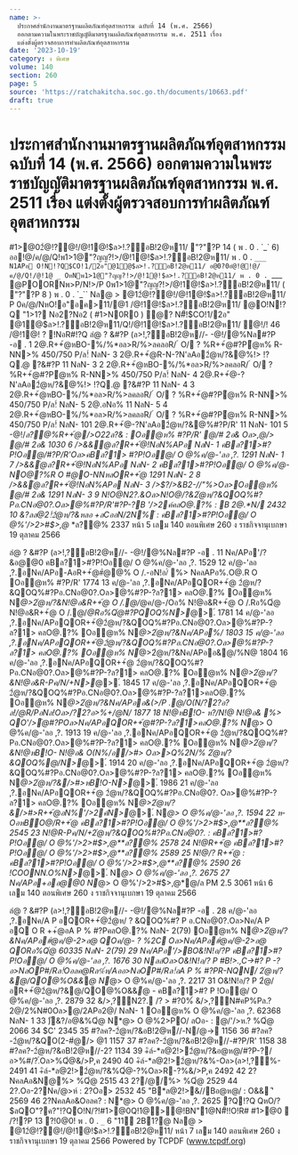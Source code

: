 ```yaml
---
name: >-
  ประกาศสำนักงานมาตรฐานผลิตภัณฑ์อุตสาหกรรม ฉบับที่ 14 (พ.ศ. 2566)
  ออกตามความในพระราชบัญญัติมาตรฐานผลิตภัณฑ์อุตสาหกรรม พ.ศ. 2511 เรื่อง
  แต่งตั้งผู้ตรวจสอบการทำผลิตภัณฑ์อุตสาหกรรม
date: '2023-10-19'
category: ง พิเศษ
volume: 140
section: 260
page: 5
source: 'https://ratchakitcha.soc.go.th/documents/10663.pdf'
draft: true
---
```


# ประกาศสำนักงานมาตรฐานผลิตภัณฑ์อุตสาหกรรม ฉบับที่ 14 (พ.ศ. 2566) ออกตามความในพระราชบัญญัติมาตรฐานผลิตภัณฑ์อุตสาหกรรม พ.ศ. 2511 เรื่อง แต่งตั้งผู้ตรวจสอบการทำผลิตภัณฑ์อุตสาหกรรม

#1>@02ํ@!?@!/@!1@!$ล>!.?์อB!2@ห11/ "?"?P 14 ( พ . 0 . `_` 6) ออ!@/ค/@/Q!พ1>1@"?ญญ?!>/@!1@!$ล>!.?์อB!2@ห11/ พ . 0 . `___ N1APอ O!N!?Q$CO!1/2อ"@1ํ@$ล>!.?์อB!2@ห11/ อ@0?0อํ@!@!@/ค/@/Q!/@!1@ _ OหNพ1>1@"?ญญ?!>/@!1@!$ล>!.?์อB!2@ห11/ พ . 0 . `___ @POORNพ>P/N!>/P 0พ1>1@"?ญญ?!>/@!1@!$ล>!.?์อB!2@ห11/ ( "?"?P 8 ) พ . 0 . `_`` Nล@ > @12ํ@!?@!/@!1@!$ล>!.?์อB!2@ห11/ P 0ค/@/NหO!อ"อค>11/@1 /@!1@!$ล>!.?์อB!2@ห11/ @O!N!?Q "1>1? Nอ2?Nอ2 ( #1>N0R0 ) ํ@? N#็!$CO!1/2อ" @1ํ@$ล>!.?์อB!2@ห11/Q!/@!1@!$ล>!.?์อB!2@ห11/ ํ@!/! 46 /@!1@! ? !NอR#!?Q ลํ@ ? &#?P (ล>!,?์อB!2@ห//- -@!/@%Nล#?P -อ . 1 2@.R++้@หBO-%/%*อล>R/%>ลคลอR/ ์ O/ ? %R++้@#?Pํ@ห% R-NN>% 450/750 P/ล!์ NลN- 3 2@.R++้@R-N-?N'ลAอ2ํ@ห/?&@%!> !?Q.@ ?&#?P 11 NลN- 3 2 2@.R++้@หBO-%/%*อล>R/%>ลคลอR/ ์ O/ ? %R++้@#?Pํ@ห% R-NN>% 450/750 P/ล!์ NลN- 4 2@.R++้@-?N'ลAอ2ํ@ห/?&@%!> !?Q.@ ?&#?P 11 NลN- 4 3 2@.R++้@หBO-%/%*อล>R/%>ลคลอR/ ์ O/ ? %R++้@#?Pํ@ห% R-NN>% 450/750 P/ล!์ NลN- 5 2@.อNอ% 11 NลN- 5 4 2@.R++้@หBO-%/%*อล>R/%>ลคลอR/ ์ O/ ? %R++้@#?Pํ@ห% R-NN>% 450/750 P/ล!์ NลN- 101 2@.R++้@-?N'ลAอ2ํ@ห/?&@%#?P/R' 11 NลN- 101 5 -@!/*ล?@%R++้@/>O22ล?& : Oอํ@ห% #?P/R' @/# 2อ& Oล>,@/> @/# 2อ& 1030 6 />&&ํ@ล?R++้@!NอN%APอ NลN- 1 คBล?1>#?P!Oอ@/#?P/R'Oล>คBล?1> #?P!Oอ@/ O @%ค/@-'ลอ ,?. 1291 NลN- 1 7 />&&ํ@ล?R++้@!NอN%APอ NลN- 2 คBล?1>#?P!Oอ@/ O @%ค/@-NO@?%R O #@O-NNหลOR++้@ 1291 NลN- 2 8 />&&ํ@ล?R++้@!NอN%APอ NลN- 3 />$?/>&B2-//"%>Oล>Oอํ@ห% @/# 2อ& 1291 NลN- 3 9 N!O@N2?.&Oล>N!O@/?&2ํ@ห/?&QOQ%#?Pอ.CNอ@0?.Oล>@%#?P/R'#?P-?B '/>2ค์คลO@.?% : B 2@.*N/ 2432 10 &?ลล@2!์2ํ@ห/?&หลอ +ลCออN/2N%์ : คBล?1>#?P!Oอ@/ O @%'/>2>#$>,@* *ล?@% 2337 หน้า 5 เลม 140 ตอนพิเศษ 260 ง ราชกิจจานุเบกษา 19 ตุลาคม 2566

ลํ@ ? &#?P (ล>!,?์อB!2@ห//- -@!/@%Nล#?P -อ . 11 Nค/APอ'/?&อ@@0 คBล?1>#?P!Oอ@/ O @%ค/@-'ลอ ,?. 1529 12 ค/@-'ลอ ,?.อNค/APอ-AอR++้@#ํ@@% O /.-อN!อ/์ %> NคลAPอ%.O@.R O Oอํ@ห% #?P/R' 1774 13 ค/@-'ลอ ,?.อNค/APอQOR++้@ 2ํ@ห/?&QOQ%#?Pอ.CNอ@0?.Oล>@%#?P-?ล?1> คลO@.?% Oอํ@ห% N*@>2ํ@ห/?&N!@อ&R++้@ O /.@/*@ค/@-/Oอ% N!@อ&R++้@ O /.Rอ%Qํ@ N!@อ&R++้@ O /.@/*@Rอ%Qํ@#?PQOQ%N>*@>.์ 1781 14 ค/@-'ลอ ,?.อNค/APอQOR++้@2ํ@ห/?&QOQ%#?Pอ.CNอ@0?.Oล>@%#?P-?ล?1> คลO@.?% Oอํ@ห% N*@>2ํ@ห/?&Nค/APอ%/ 1803 15 ค/@-'ลอ ,?.อNค/APอQOR++้@2ํ@ห/?&QOQ%#?Pอ.CNอ@0?.Oล>@%#?P-?ล?1> คลO@.?% Oอํ@ห% N*@>2ํ@ห/?&Nค/APออ&@/%N@ 1804 16 ค/@-'ลอ ,?.อNค/APอQOR++้@ 2ํ@ห/?&QOQ%#?Pอ.CNอ@0?.Oล>@%#?P-?ล?1> คลO@.?% Oอํ@ห% N*@>2ํ@ห/?&N!@อ&R-Pค/N/+N>*@>.์ 1845 17 ค/@-'ลอ ,?.อNค/APอQOR++้@ 2ํ@ห/?&QOQ%#?Pอ.CNอ@0?.Oล>@%#?P-?ล?1>คลO@.?% Oอํ@ห% N*@>2ํ@ห/?&Nค/APออ&(>/P .@/O(N/?2?อ?ล!/@R/PอNล!Oล>/?2?อ>%+/@N/ 1877 18 N!@หB!O- ห?/N!@ N!@อ& %> QO'/>ํ@#?POล>Nค/APอQOR++้@#?P-?ล?1>คลO@.?% N*@> O @%ค/@-'ลอ ,?. 1913 19 ค/@-'ลอ ,?.อNค/APอQOR++้@ 2ํ@ห/?&QOQ%#?Pอ.CNอ@0?.Oล>@%#?P-?ล?1> คลO@.?% Oอํ@ห% N*@>2ํ@ห/?&N!@หB!O- N!@อ& O(N%/อ/>#> Oล>>Q%2N/% 2ํ@ห/?&QOQ%@/N>*@>.์ 1914 20 ค/@-'ลอ ,?.อNค/APอQOR++้@ 2ํ@ห/?&QOQ%#?Pอ.CNอ@0?.Oล>@%#?P-?ล?1> คลO@.?% Oอํ@ห% N*@>2ํ@ห/?&/>#>หB!O-N>*@>.์ 1986 21 ค/@-'ลอ ,?.อNค/APอQOR++้@ 2ํ@ห/?&QOQ%#?Pอ.CNอ@0?. Oล>@%#?P-?ล?1> คลO@.?% Oอํ@ห% N*@>2ํ@ห/?&/>#>R++้@อN%'/>2ค์N>*@>.์ N*@> O @%ค/@-'ลอ ,?. 1594 22 ห-OอหBO@/R++้@ คBล?1>#?P!Oอ@/ O @%'/>2>#$>,@**ล?@% 2545 23 N!@R-Pค/N/+2ํ@ห/?&QOQ%#?Pอ.CNอ@0?. : คBล?1>#?P!Oอ@/ O @%'/>2>#$>,@**ล?@% 2578 24 N!@R++้@ คBล?1>#?P!Oอ@/ O @%'/>2>#$>,@**ล?@% 2589 25 N!@/? R++้@ : คBล?1>#?P!Oอ@/ O @%'/>2>#$>,@**ล?@% 2590 26 !COONN.O%N>*@>.์ N*@> O @%ค/@-'ลอ ,?. 2675 27 Nค/APอ+ออ@@0 N*@> O @%'/>2>#$>,@*@/ล PM 2.5 3061 หน้า 6 เลม 140 ตอนพิเศษ 260 ง ราชกิจจานุเบกษา 19 ตุลาคม 2566

ลํ@ ? &#?P (ล>!,?์อB!2@ห//- -@!/@%Nล#?P -อ . 28 ค/@-'ลอ ,?.อNค/A P อQOR++้@2ํ@ห/ ? &QOQ%#? P อ.CNอ@0?.Oล>Nค/A P อQ O R ++้@อA P % #?PคลO@.?% NลN- 2(79) Oอํ@ห% N*@>2ํ@ห/?&Nค/APอ#ํ@ค/@-2>อ@ QOค/@- ? %2C Oล>Nค/APอ#ํ@ค/@-2>อ@ QORอ%Qํ@ 60335 NลN- 2(79) 29 Nค/APอ'/>BO&!N!อ/?P คBล?1>#?P!Oอ@/ O @%ค/@-'ลอ ,?. 1676 30 Nลล์Oล>O&!N!อ/? P #B!>.,C->#? P -?อ>NลOP#/Rล!์Oอลค@Rล%์ห/Aออ>NลOP#/Rล!์อA P % #?PR-NQN/ 2ํ@ห/?&@/QO@%O&&**@ N*@> O @%ค/@-'ลอ ,?. 2217 31 O&!N!อ/? P 2ํ@/อR++้@2ํ@ห/?&@/QO@%O&&**@ - คBล?1>#? P !Oอ@/ O @%ค/@-'ลอ ,?. 2879 32 &/>,?์N2?. /? > #?0%์ &/>,?์N#คP%Pล.?2@/2%N#0Oล>@/2APอ2@/ NลN- 1 Oอํ@ห% O @%ค/@-'ลอ ,?. 62368 NลN- 1 33 )ั&?/อ@&%Qํ@ N*@> O @%2>PO/ ลOอ- : @/'/>ห.? %Qํ@ 2066 34 $C' 2345 35 #?ลค?-2ํ@ห/?&อB!2@ห//-N/@-> 1156 36 #?ลค?-2ํ@ห/?&QO(2-#ํ@/> @1 1157 37 #?ลค?-2ํ@ห/?&อB!2@ห//-#?P/R' 1158 38 #?ลค?-2ํ@ห/?&อB!2@ห//-2? 1134 39 +ิล์-*ล@2!>2ํ@ห/?&อ@ห@/#?P-?/ อ>%#/?.์Oล>%Qํ@&/>P,ค 2490 40 +ิล์-*ล@2!>2ํ@ห/?&%-Oล>(ล>!,?์%- 2491 41 +ิล์-*ล@2!>2ํ@ห/?&%Qํ@-?%Oล>R-?%&/>P,ค 2492 42 2?NคลAอ&N@%> %Qํ@ 2515 43 2?/@/%> %Qํ@ 2529 44 2?.Oอ-2?Nค/@>ห์ : 2?Oอ> 2532 45 "B*ล@2!>&//Bอ@ห@/ : O&& 'ิ 2569 46 2?NคลAอ&Oอลค? : N*@> O @%ค/@-'ลอ ,?. 2625 ?Q!?Q QหO/?$ลQO"?ค?"!?QO!N/?!#1>@0Q!1@>@!BN"1@N#็!!O!R# #1>@0  /?!?P 13 ?!0@0! พ . 0 . `_` 6 "11 2B1?@ Nล@ > @12ํ@!?@!/@!1@!$ล>!.?์อB!2@ห11/ หน้า 7 เลม 140 ตอนพิเศษ 260 ง ราชกิจจานุเบกษา 19 ตุลาคม 2566 Powered by TCPDF (www.tcpdf.org)
